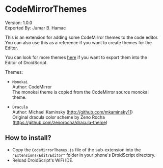 # CodeMirrorThemes

Version: 1.0.0<br>
Exported By: Jumar B. Hamac<br>


This is an extension for adding some CodeMirror themes to the code editor. You can also use this as a reference if you want to create themes for the Editor.

You can look for more themes [here](https://www.jsdelivr.com/package/npm/codemirror?tab=files) if you want to export them into the Editor of DroidScript.

Themes:

- `Monokai`<br>
	Author: CodeMirror<br>
	The monokai theme is copied from the CodeMirror source monokai theme.

- `Dracula`<br>
	Author: Michael Kaminsky (http://github.com/mkaminsky11)<br>
	Original dracula color scheme by Zeno Rocha (https://github.com/zenorocha/dracula-theme)

## How to install?

- Copy the `CodeMirrorThemes.js` file of the sub-extension into the `"Extensions/Edit/Editor"` folder in your phone's DroidScript directory.
- Reload DroidScript's WiFi IDE.